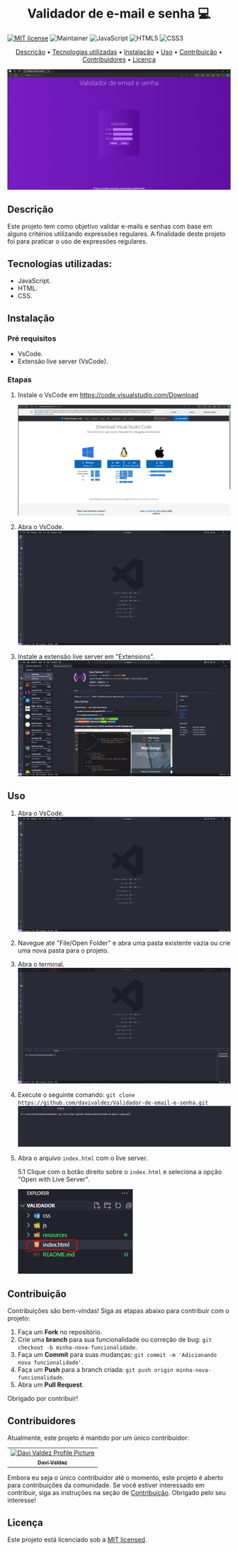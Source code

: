 <h1 align="center" style="font-weight: bold;">Validador de e-mail e senha 💻</h1>

[![MIT license](https://img.shields.io/badge/License-MIT-green.svg)](https://lbesson.mit-license.org/)
![Maintainer](https://img.shields.io/badge/maintainer-yes-green)
![JavaScript](https://img.shields.io/badge/javascript-%23323330.svg?style=for-the-badge&logo=javascript&logoColor=%23F7DF1E)
![HTML5](https://img.shields.io/badge/html5-%23E34F26.svg?style=for-the-badge&logo=html5&logoColor=white)
![CSS3](https://img.shields.io/badge/css3-%231572B6.svg?style=for-the-badge&logo=css3&logoColor=white)

<p align="center">
 <a href="#descrição">Descrição</a> • 
 <a href="#tecnologias-utilizadas">Tecnologias utilizadas</a> • 
 <a href="#instalação">Instalação</a> • 
 <a href="#uso">Uso</a> •
 <a href="#contribuição">Contribuição</a> •
 <a href="#contribuidores">Contribuidores</a> •
 <a href="#licença">Licença</a> 
</p>

<p align="center">
    <img src="./resources/images/validador.PNG" alt="Image Example">
</p>

## Descrição

Este projeto tem como objetivo validar e-mails e senhas com base em alguns critérios utilizando expressões regulares. A finalidade deste projeto foi para praticar o uso de expressões regulares.

## Tecnologias utilizadas:

- JavaScript.
- HTML.
- CSS.

## Instalação

### Pré requisitos

- VsCode.
- Extensão live server (VsCode).

### Etapas

1. Instale o VsCode em https://code.visualstudio.com/Download

   ![Imagem de Instalação do VsCode](resources/images/vscode_installation.PNG)

2. Abra o VsCode.
   ![Imagem VsCode](resources/images/vscode.PNG)

3. Instale a extensão live server em "Extensions".
   ![Imagem VsCode](resources/images/live_server.PNG)

## Uso

1. Abra o VsCode.
   ![Imagem VsCode](resources/images/vscode.PNG)

2. Navegue até "File/Open Folder" e abra uma pasta existente vazia ou crie uma nova pasta para o projeto.

3. Abra o terminal.
   ![Imagem VsCode](resources/images/terminal.PNG)

4. Execute o seguinte comando: `git clone https://github.com/davivaldez/Validador-de-email-e-senha.git`
   ![Imagem VsCode](resources/images/git_clone.PNG)

5. Abra o arquivo `index.html` com o live server.

   5.1 Clique com o botão direito sobre o `index.html` e seleciona a opção "Open with Live Server".

   ![Imagem VsCode](resources/images/index_html.PNG)

## Contribuição

Contribuições são bem-vindas! Siga as etapas abaixo para contribuir com o projeto:

1. Faça um **Fork** no repositório.
2. Crie uma **branch** para sua funcionalidade ou correção de bug: `git checkout -b minha-nova-funcionalidade`.
3. Faça um **Commit** para suas mudanças: `git commit -m 'Adicionando nova funcionalidade'`.
4. Faça um **Push** para a branch criada: `git push origin minha-nova-funcionalidade`.
5. Abra um **Pull Request**.

Obrigado por contribuir!

## Contribuidores

Atualmente, este projeto é mantido por um único contribuidor:

<table>
  <tr>
    <td align="center">
      <a href="https://github.com/davivaldez">
        <img src="https://avatars.githubusercontent.com/u/131072655?v=4" width="100px;" alt="Davi Valdez Profile Picture"/><br>
        <sub>
          <b>Davi Valdez</b>
        </sub>
      </a>
    </td>
  </tr>
</table>

Embora eu seja o único contribuidor até o momento, este projeto é aberto para contribuições da comunidade. Se você estiver interessado em contribuir, siga as instruções na seção de [Contribuição](#contribuição). Obrigado pelo seu interesse!

## Licença

Este projeto está licenciado sob a [MIT licensed](./LICENSE).
